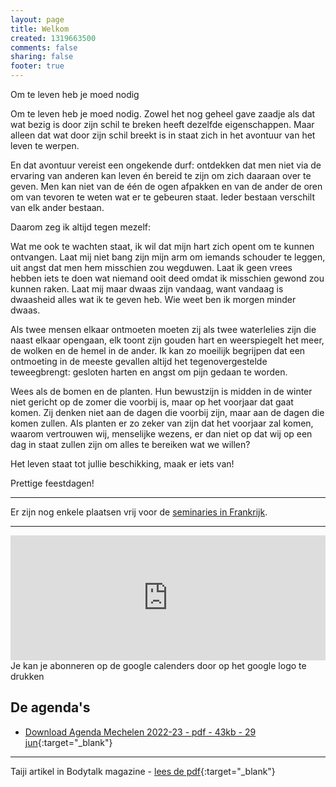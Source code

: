 ```yaml
---
layout: page
title: Welkom
created: 1319663500
comments: false
sharing: false  
footer: true
---
```


Om te leven heb je moed nodig  
  
Om te leven heb je moed nodig. Zowel het nog geheel gave zaadje als dat wat bezig is door zijn schil te breken heeft dezelfde eigenschappen. Maar alleen dat wat door zijn schil breekt is in staat zich in het avontuur van het leven te werpen.  
  
En dat avontuur vereist een ongekende durf: ontdekken dat men niet via de ervaring van anderen kan leven én bereid te zijn om zich daaraan over te geven. Men kan niet van de één de ogen afpakken en van de ander de oren om van tevoren te weten wat er te gebeuren staat. Ieder bestaan verschilt van elk ander bestaan.  
  
Daarom zeg ik altijd tegen mezelf:  

Wat me ook te wachten staat, ik wil dat mijn hart zich opent om te kunnen ontvangen. Laat mij niet bang zijn mijn arm om iemands schouder te leggen, uit angst dat men hem misschien zou wegduwen. Laat ik geen vrees hebben iets te doen wat niemand ooit deed omdat ik misschien gewond zou kunnen raken. Laat mij maar dwaas zijn vandaag, want vandaag is dwaasheid alles wat ik te geven heb. Wie weet ben ik morgen minder dwaas.  
  
Als twee mensen elkaar ontmoeten moeten zij als twee waterlelies zijn die naast elkaar opengaan, elk toont zijn gouden hart en weerspiegelt het meer, de wolken en de hemel in de ander. Ik kan zo moeilijk begrijpen dat een ontmoeting in de meeste gevallen altijd het tegenovergestelde teweegbrengt: gesloten harten en angst om pijn gedaan te worden.  
  
Wees als de bomen en de planten. Hun bewustzijn is midden in de winter niet gericht op de zomer die voorbij is, maar op het voorjaar dat gaat komen. Zij denken niet aan de dagen die voorbij zijn, maar aan de dagen die komen zullen. Als planten er zo zeker van zijn dat het voorjaar zal komen, waarom vertrouwen wij, menselijke wezens, er dan niet op dat wij op een dag in staat zullen zijn om alles te bereiken wat we willen?  
  
Het leven staat tot jullie beschikking, maak er iets van!  
  
Prettige feestdagen!  
  
  

<hr>  

Er zijn nog enkele plaatsen vrij voor de [seminaries in Frankrijk](/taijiquan/stages-zuid-frankrijk.html). 
  
<hr>   
   
<iframe src="https://calendar.google.com/calendar/embed?showTitle=0&amp;showNav=0&amp;showDate=0&amp;showPrint=0&amp;showTabs=0&amp;showCalendars=0&amp;showTz=0&amp;mode=AGENDA&amp;height=200&amp;wkst=2&amp;hl=nl&amp;bgcolor=%23FFFFFF&amp;src=eddypresent.website%40gmail.com&amp;color=%232F6309&amp;src=bnt52stornmaupomm1p01afrt0%40group.calendar.google.com&amp;color=%23125A12&amp;src=sv4bkhqqsf8snmhcjmhj8hqma4%40group.calendar.google.com&amp;color=%235F6B02&amp;ctz=Europe%2FBrussels" style="border-width:0" width="100%" height="200" frameborder="0" scrolling="no"></iframe>
Je kan je abonneren op de google calenders door op het google logo te drukken
  


## De agenda's

* [Download Agenda Mechelen 2022-23 - pdf - 43kb - 29 jun](/flyers/Mechelen_2022-23.pdf){:target="_blank"}  
<!-- * [Download Agenda Grimbergen 2020-21 - pdf - 47kb - 1 sep](/flyers/Grimbergen_2020-21.pdf){:target="_blank"}   -->


---
Taiji artikel in Bodytalk magazine - [lees de pdf](/flyers/TaiChi_voor_lichaam_en_geest_bodytalk.PDF){:target="_blank"} 
